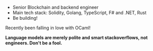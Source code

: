 - Senior Blockchain and backend engineer
- Main tech stack: Solidity, Golang, TypeScript, F# and .NET, Rust
- Be building!

Recently been falling in love with OCaml!

**Language models are merely polite and smart stackoverflows, not engineers. Don't be a fool.**
